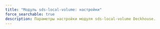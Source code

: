 ```yaml
---
title: "Модуль sds-local-volume: настройки"
force_searchable: true
description: Параметры настройки модуля sds-local-volume Deckhouse.
---
```

